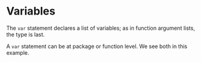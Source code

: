 # Variables

The `var` statement declares a list of variables; as in function argument lists, the type is last.

A `var` statement can be at package or function level. We see both in this example.